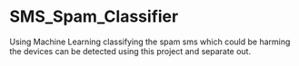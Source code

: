 # SMS_Spam_Classifier
Using Machine Learning classifying the spam sms which could be harming the devices can be detected using this project and separate out.
